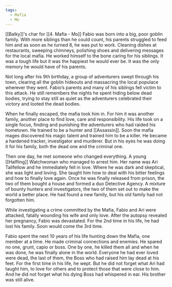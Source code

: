 ```yaml
---
tags:
  - Mafia
  - Mo
---
```

[[Balky]]'s char for [[4. Mafia - Mo]] Fabio was born into a big, poor goblin family. With more siblings than he could count, his parents struggled to feed him and as soon as he turned 8, he was put to work. Cleaning dishes at restaurants, sweeping chimneys, polishing shoes and delivering messages for the local mafia. He worked himself to the bone caring for his siblings. It was a tough life but it was the happiest he would ever be. It was the only memory he would have of his parents. 

Not long after his 9th birthday, a group of adventurers swept through his town, clearing all the goblin hideouts and massacring the local populace wherever they went. Fabio’s parents and many of his siblings fell victim to this attack. He still remembers the nights he spent hiding below dead bodies, trying to stay still as quiet as the adventurers celebrated their victory and looted the dead bodies. 

When he finally escaped, the mafia took him in. For him it was another family, another place to find love, care and responsibility. His life took on a single focus, finding and punishing the adventurers who had raided his hometown. He trained to be a hunter and [[Assassin]]. Soon the mafia mages discovered his magic talent and trained him to be a killer. He became a hardened tracker, investigator and murderer. But in his eyes he was doing it for his family, both the dead one and the criminal one. 

Then one day, he met someone who changed everything. A young [[Halfling]] Watchwoman who managed to arrest him. Her name was Ari Tallfellow and he immediately fell in love. Where he was dark and skeptical, she was light and loving. She taught him how to deal with his bitter feelings and how to finally love again. Once he was finally released from prison, the two of them bought a house and formed a duo Detective Agency. A mixture of bounty hunters and investigators, the two of them set out to make the world a better place. He had found a new family, but his old family had not forgotten him.

While investigating a crime committed by the Mafia, Fabio and Ari were attacked, fatally wounding his wife and only love. After the autopsy revealed her pregnancy, Fabio was devastated. For the 2nd time in his life, he had lost his family. Soon would come the 3rd time. 

Fabio spent the next 10 years of his life hunting down the Mafia, one member at a time. He made criminal connections and enemies. He spared no one, grunt, capio or boss. One by one, he killed them all and when he was done, he was finally alone in the world. Everyone he had ever loved were dead, the last of them, the Boss who had raised him lay dead at his feet. For the first time in his life, he wept. But he did not forget what Ari had taught him, to love for others and to protect those that were close to him. And he did not forget what his dying Boss had whispered in ear. His brother was still alive.